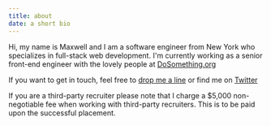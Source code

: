```yaml
---
title: about
date: a short bio
---
```


Hi, my name is Maxwell and I am a software engineer from New York who specializes in full-stack web development. I'm currently working as a senior front-end engineer with the lovely people at [DoSomething.org](http://wwww.dosomething.org/)

If you want to get in touch, feel free to [drop me a line](mailto:hi@mmwtsn.com?subject:Hello!) or find me on [Twitter](https://twitter.com/mmwtsn)

If you are a third-party recruiter please note that I charge a $5,000 non-negotiable fee when working with third-party recruiters. This is to be paid upon the successful placement.
